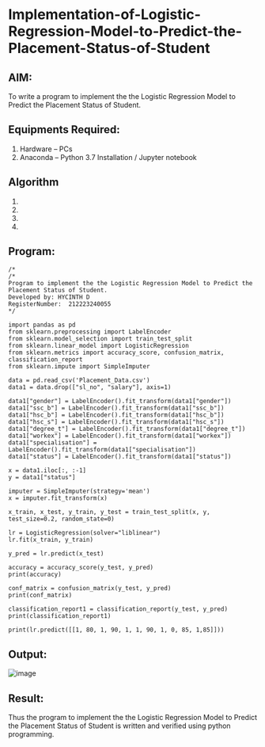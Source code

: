 # Implementation-of-Logistic-Regression-Model-to-Predict-the-Placement-Status-of-Student

## AIM:
To write a program to implement the the Logistic Regression Model to Predict the Placement Status of Student.

## Equipments Required:
1. Hardware – PCs
2. Anaconda – Python 3.7 Installation / Jupyter notebook

## Algorithm
1. 
2. 
3. 
4. 

## Program:
```
/*
/*
Program to implement the the Logistic Regression Model to Predict the Placement Status of Student.
Developed by: HYCINTH D
RegisterNumber:  212223240055
*/

import pandas as pd
from sklearn.preprocessing import LabelEncoder
from sklearn.model_selection import train_test_split
from sklearn.linear_model import LogisticRegression
from sklearn.metrics import accuracy_score, confusion_matrix, classification_report
from sklearn.impute import SimpleImputer

data = pd.read_csv('Placement_Data.csv')
data1 = data.drop(["sl_no", "salary"], axis=1)

data1["gender"] = LabelEncoder().fit_transform(data1["gender"])
data1["ssc_b"] = LabelEncoder().fit_transform(data1["ssc_b"])
data1["hsc_b"] = LabelEncoder().fit_transform(data1["hsc_b"])
data1["hsc_s"] = LabelEncoder().fit_transform(data1["hsc_s"])
data1["degree_t"] = LabelEncoder().fit_transform(data1["degree_t"])
data1["workex"] = LabelEncoder().fit_transform(data1["workex"])
data1["specialisation"] = LabelEncoder().fit_transform(data1["specialisation"])
data1["status"] = LabelEncoder().fit_transform(data1["status"])

x = data1.iloc[:, :-1]
y = data1["status"]

imputer = SimpleImputer(strategy='mean')
x = imputer.fit_transform(x)

x_train, x_test, y_train, y_test = train_test_split(x, y, test_size=0.2, random_state=0)

lr = LogisticRegression(solver="liblinear")
lr.fit(x_train, y_train)

y_pred = lr.predict(x_test)

accuracy = accuracy_score(y_test, y_pred)
print(accuracy)

conf_matrix = confusion_matrix(y_test, y_pred)
print(conf_matrix)

classification_report1 = classification_report(y_test, y_pred)
print(classification_report1)

print(lr.predict([[1, 80, 1, 90, 1, 1, 90, 1, 0, 85, 1,85]]))
```

## Output:
![image](https://github.com/user-attachments/assets/2ec2a1d8-66f2-45c8-a88b-1b88ba8aa6f5)


## Result:
Thus the program to implement the the Logistic Regression Model to Predict the Placement Status of Student is written and verified using python programming.
